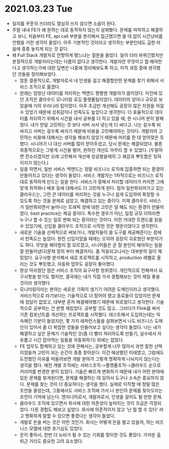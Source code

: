 # 2021.03.23 Tue

- 일지를 꾸준히 쓰더라도 열심히 쓰지 않으면 소음이 된다. 
- 주말 내내 FE가 왜 원하는 대로 동작하지 않는지 살펴봤다. 문제를 파악하고 해결하고 보니, 처음부터 FE, api call 부분을 분리해서 접근했으면 쓸 데 없이 시간낭비를 안했을 거란 생각이 들었다. 아주 기본적인 것이라고 생각하는 부분인데도 급한 마음에 종종 놓치게 되는 것 같다.
- 왜 Full Stack 개발자로 전향하게 됐느냐는 질문을 들었다. 일이 더러 바뀌긴했지만 본질적으로 개발자라는데는 다름이 없다고 생각한다. 개발자란 무엇이고 뭘 해야한다고 생각하는가에 대한 답변은 나중에 정리해보도록 하고, 이직 과정 중에 생각했던 것들을 정리해보았다. 
  - 암튼 결론적으로, 개발자로서 내 인생을 걸고 해결할만한 문제를 찾기 위해서 서비스 조직으로 옮겼다.
  - 원래는 엄청난 데이터를 처리하는 백엔드 짱짱맨 개발자가 꿈이었다. 이전에 있던 조직은 클라우드 모니터링 로깅 플랫폼팀이었다. 데이터의 양이나 규모로 보았을때 거의 우리나라 탑이었다. 아주 조금만 개선해도 굉장히 많은 자원을 아낄 수 있었기 때문에 성취감이나 만족도도 높았다고 생각한다. 더 효율적으로 데이터를 처리하기 위해서 시간을 내서 공부를 더 하고 있을 때, 한 시니어 분이 말해줬다. 내가 한달 고민하는 것 보다 서버 사서 넣는게 더 싸다고. 나는 갈수록 비싸지고 서버는 갈수록 싸지기 때문에 비용을 고민해야하는 것이다. 개발자의 고민하는 비용에 대해서는 생각을 해보지 않았기 때문에 머리를 한 대 얻어맞은 듯 했다. 시니어가 나 대신 서버를 많이 받아주셨고, 당시 문제는 해결되었다. 물론 최종적으로는 그렇게 시간을 벌어, 원하던 개선도 마무리 할 수 있었다. (두말하면 잔소리겠지만 오래 고민해서 개선에 성공했을때의 그 쾌감과 뿌듯함은 잊혀지지가 않는다.)
  - 일을 하면서, 일반 서비스 백엔드는 정말 비즈니스 로직에 집중하면 되는 환경이 만들어지고 있다는 생각이 들었다. 서비스 개발자는 1차적으로는 비즈니스 로직 대로 동작하게 만드는 일을 한다. 서비스가 흥해서 처리할 데이터가 커지면 그에 맞게 최적화나 배포 등에 대해서도 더 고민하게 된다. 점차 일반화되어가고 있는 클라우드는, 그런 큰 데이터를 처리하는 것을 누구나 쉽게 도입하여 확장할 수 있도록 하는 것을 문제로 삼았고, 해결하고 있는 중이다. 이제 클라우드 서비스가 일반화되면서 늘어나는 트래픽 양에 대한 고민은 덜 해도 되는 환경이 만들어졌다. best practice는 제공 중이다. 특수한 경우가 아닌, 일정 규모 이하라면 누구나 할 수 있는 일로 변화 되는 중이라는 것이다. 이런 거대한 트렌드를 읽을 수 있었기에, 신입을 클라우드 조직으로 시작한 것은 행운이었다고 생각한다.
  - 새로운 기술을 선제적으로 써보거나, 개발자들이 쓸 도구를 제공해준다는 점에서 만족도는 높았다. 완전 신입이었을 때에는 오히려 굉장히 괴로웠던 부분이기도 하다. 무엇을 해야할지 잘 모르겠고, 시니어들은 곧 잘 본인이 해야하는 일을 잘 만들어냈다(문제 정의 부터 해결까지). 좀 적응되고나서는 대부분의 일이 재밌었다. 요구사항 분석해서 새로 프로젝트를 시작하고, production 레벨로 올리는 것도 뿌듯했고, 자동화 업무도 굉장히 좋아했다. 
  - 항상 아쉬웠던 점은 서비스 조직의 요구사항 청취였다. 개인적으로 친해져서 요구사항을 받기도 했지만, 결국에는 내가 직접 가서 경험해보는 것이 제일 좋을 것이라 생각했다.
  - 모니터링이라는 분야는 새로운 기획이 생기기 어려운 도메인이라고 생각했다. 서비스적으로 라기보다는 기술적으로 더 팠어야 했고 동료들이 있었지만 문제에 정답이 없었고, 대부분 혼자 해결해야했기 때문에 외로웠다고 생각한다. 기술적으로 공부하는 건 분명 재밌었다. 공부할 것도 많고.. 그러다가 Flink를 써서 기존 컴포넌트를 개선하는 프로젝트를 시작했다. 테스트해서 도입하는데는 익숙해진 기분이 들었지만, 몇 가지 레퍼런스들을 살펴보면서 나도 비즈니스 도메인이 있어서 좀 더 복잡한 것들을 만들어보고 싶다는 생각이 들었다. 나는 내가 해결하고 싶은 문제가 기술적인 것(좀 더 빨리 처리하도록 만들기, 실수에서 자유롭고 시간 잡아먹는 일들을 자동화하기) 외에는 없었다. 
  - FE 업무도 함께하고 있는 것에 관해서는, 공부할게 너무 많아서 과연 잘한 선택이었을까 고민이 되는 순간이 종종 찾아온다. 이건 예상했던 미래였고, 그럼에도 도전했던 이유를 떠올려보면 개발 분야가 그렇게 명확하게 나눠지지 않는다는 생각을 했다. 예전 개발 조직에는 서비스조직->플랫폼조직->클라우드 순으로 커리어를 변경한 분이 있었다. 기술은 빠르게 변화하기 때문에 내가 어떤 분야에 있든 문제를 찾게된다면, 문제를 해결하는 데 있어서 도구나 소속은 중요하지 않다. 문제를 찾는 것이 더 중요하다는 생각을 했다. 실제로 이직할 때 정말 많은 조언을 들었는데, 그중에서도 서비스 조직에 가서 나 본인의 문제를 찾아오라는 조언이 기억에 남는다. 엔지니어로서, 개발자로서, 인생을 걸어도 될 만한 문제. 
  - 클라우드 조직에 있으면서 회사에 대한 의존성이 높아지는 것이 조금은 걱정되었다. 다른 경험도 해보고 싶었다. 회사에 의존적이지 않고 '난 뭘 할 수 있다' 라고 명확하게 말할 수 있으면 좋겠다는 생각이 들었다. 
  - 개발로 돈을 버는 것은 어떤 것인가. 회사는 어떻게 돈을 벌고 있을까, 하는 비즈니스 모델에 대한 호기심도 있었다.
  - 운이 좋아서, 한번 더 뉴비가 될 수 있는 기회를 맞이한 것도 좋았다. 가까운 출퇴근 거리도 중요한 고려 요소였다.
  